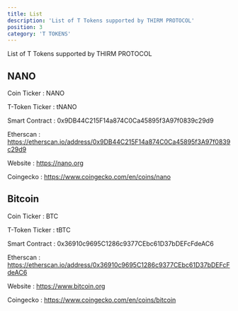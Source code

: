 ```yaml
---
title: List
description: 'List of T Tokens supported by THIRM PROTOCOL'
position: 3
category: 'T TOKENS'
---
```


List of T Tokens supported by THIRM PROTOCOL


## NANO

Coin Ticker : NANO

T-Token Ticker : tNANO

Smart Contract : 0x9DB44C215F14a874C0Ca45895f3A97f0839c29d9

Etherscan : https://etherscan.io/address/0x9DB44C215F14a874C0Ca45895f3A97f0839c29d9

Website : https://nano.org

Coingecko : https://www.coingecko.com/en/coins/nano

## Bitcoin

Coin Ticker : BTC

T-Token Ticker : tBTC

Smart Contract : 0x36910c9695C1286c9377CEbc61D37bDEFcFdeAC6

Etherscan : https://etherscan.io/address/0x36910c9695C1286c9377CEbc61D37bDEFcFdeAC6

Website : https://www.bitcoin.org

Coingecko : https://www.coingecko.com/en/coins/bitcoin
